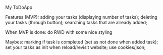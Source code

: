 My ToDoApp

Features (MVP):
    adding your tasks (displaying number of tasks);
    deleting your tasks (through button);
    searching tasks that are already added;

When MVP is done:
    do RWD with some nice styling

Maybes:
    marking if task is completed (set as not done when added task);
    set your tasks as init when reload/revisit website;
    use cookies/json;
